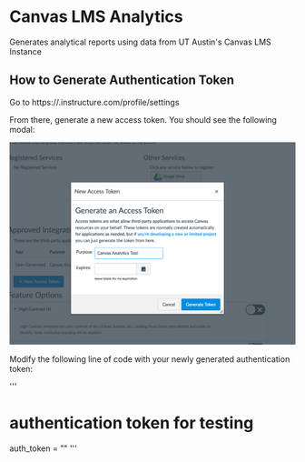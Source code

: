 # Canvas LMS Analytics
Generates analytical reports using data from UT Austin's Canvas LMS Instance

## How to Generate Authentication Token
Go to https://<your canvas instance>.instructure.com/profile/settings

From there, generate a new access token. You should see the following modal:

![authentication token](images/auth_token_gen.png)

Modify the following line of code with your newly generated authentication token:

'''
# authentication token for testing
auth_token = "<Your authentication token>"
'''


